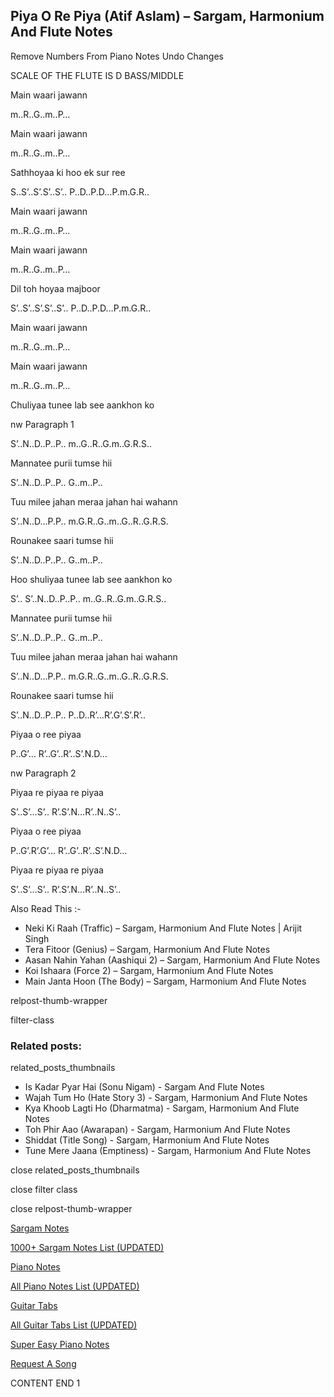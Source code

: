 
## Piya O Re Piya (Atif Aslam) – Sargam, Harmonium And Flute Notes

Remove Numbers From Piano Notes
Undo Changes

SCALE OF THE FLUTE IS D BASS/MIDDLE

Main waari jawann

m..R..G..m..P…

Main waari jawann

m..R..G..m..P…

Sathhoyaa ki hoo ek sur ree

S..S’..S’.S’..S’.. P..D..P.D…P.m.G.R..

Main waari jawann

m..R..G..m..P…

Main waari jawann

m..R..G..m..P…

Dil toh hoyaa majboor

S’..S’..S’.S’..S’.. P..D..P.D…P.m.G.R..

Main waari jawann

m..R..G..m..P…

Main waari jawann

m..R..G..m..P…

Chuliyaa tunee lab see aankhon ko

nw Paragraph 1

S’..N..D..P..P.. m..G..R..G.m..G.R.S..

Mannatee purii tumse hii

S’..N..D..P..P.. G..m..P..

Tuu milee jahan meraa jahan hai wahann

S’..N..D…P.P.. m.G.R..G..m..G..R..G.R.S.

Rounakee saari tumse hii

S’..N..D..P..P.. G..m..P..

Hoo shuliyaa tunee lab see aankhon ko

S’.. S’..N..D..P..P.. m..G..R..G.m..G.R.S..

Mannatee purii tumse hii

S’..N..D..P..P.. G..m..P..

Tuu milee jahan meraa jahan hai wahann

S’..N..D…P.P.. m.G.R..G..m..G..R..G.R.S.

Rounakee saari tumse hii

S’..N..D..P..P.. P..D..R’…R’.G’.S’.R’..

Piyaa o ree piyaa

P..G’… R’..G’..R’..S’.N.D…

nw Paragraph 2

Piyaa re piyaa re piyaa

S’..S’…S’.. R’.S’.N…R’..N..S’..

Piyaa o ree piyaa

P..G’.R’.G’… R’..G’..R’..S’.N.D…

Piyaa re piyaa re piyaa

S’..S’…S’.. R’.S’.N…R’..N..S’..

Also Read This :-

* Neki Ki Raah (Traffic) – Sargam, Harmonium And Flute Notes | Arijit Singh
* Tera Fitoor (Genius) – Sargam, Harmonium And Flute Notes
* Aasan Nahin Yahan (Aashiqui 2) – Sargam, Harmonium And Flute Notes
* Koi Ishaara (Force 2) – Sargam, Harmonium And Flute Notes
* Main Janta Hoon (The Body) – Sargam, Harmonium And Flute Notes

relpost-thumb-wrapper

filter-class

### Related posts:

related_posts_thumbnails

* Is Kadar Pyar Hai (Sonu Nigam) - Sargam And Flute Notes
* Wajah Tum Ho (Hate Story 3) - Sargam, Harmonium And Flute Notes
* Kya Khoob Lagti Ho (Dharmatma) - Sargam, Harmonium And Flute Notes
* Toh Phir Aao (Awarapan) - Sargam, Harmonium And Flute Notes
* Shiddat (Title Song) - Sargam, Harmonium And Flute Notes
* Tune Mere Jaana (Emptiness) - Sargam, Harmonium And Flute Notes

close related_posts_thumbnails

close filter class

close relpost-thumb-wrapper

[Sargam Notes](https://www.notationsworld.com/sargam-notes.html)

[1000+ Sargam Notes List (UPDATED)](https://www.notationsworld.com/all-songs-list-sargam-notes.html)

[Piano Notes](https://www.notationsworld.com/piano-notes.html)

[All Piano Notes List (UPDATED)](https://www.notationsworld.com/all-songs-list-piano-notes.html)

[Guitar Tabs](https://www.notationsworld.com/guitar-tabs.html)

[All Guitar Tabs List (UPDATED)](https://www.notationsworld.com/all-songs-list-guitar-tabs.html)

[Super Easy Piano Notes](https://studywall.in/)

[Request A Song](https://www.notationsworld.com/request-a-song.html)

CONTENT END 1

